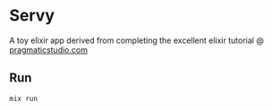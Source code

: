 # Servy

A toy elixir app derived from completing the excellent elixir tutorial @ [pragmaticstudio.com](https://pragmaticstudio.com/elixir)

## Run

```
mix run
```
